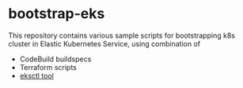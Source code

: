 # bootstrap-eks
This repository contains various sample scripts for bootstrapping k8s cluster in Elastic Kubernetes Service, using combination of 
- CodeBuild buildspecs
- Terraform scripts
- [eksctl tool](https://eksctl.io/)
